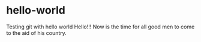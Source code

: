 # hello-world
Testing git with hello world
Hello!!!  Now is the time for all good men to come to the aid of his country.
